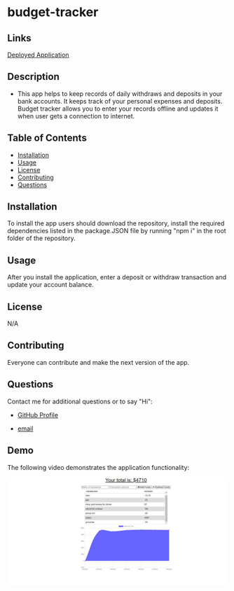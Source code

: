 # budget-tracker

## Links

[Deployed Application](https://budget-tracker-ki.herokuapp.com/)

## Description

* This app helps to keep records of daily withdraws and deposits in your bank accounts. It keeps track of your personal expenses and deposits. Budget tracker allows you to enter your records offline and updates it when user gets a connection to internet.


## Table of Contents

- [Installation](#installation)
- [Usage](#usage)
- [License](#license)
- [Contributing](#contributing)
- [Questions](#questions)

## Installation

To install the app users should download the repository, install the required dependencies listed in the package.JSON file by running "npm i" in the root folder of the repository.

## Usage

After you install the application, enter a deposit or withdraw transaction and update your account balance. 


## License

N/A

## Contributing

Everyone can contribute and make the next version of the app.

## Questions

Contact me for additional questions or to say "Hi":

- [GitHub Profile](https://github.com/kiankovskaia)

- [email](mailto:kiankovskaia@gmail.com)

## Demo

The following video demonstrates the application functionality:

![DEMO](/public/assets/images/demo.JPG)

